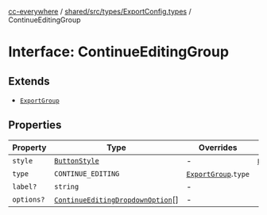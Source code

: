 [cc-everywhere](../../../../../index.md) / [shared/src/types/ExportConfig.types](../index.md) / ContinueEditingGroup

# Interface: ContinueEditingGroup

## Extends

- [`ExportGroup`](ExportGroup.md)

## Properties

| Property | Type | Overrides | Inherited from |
| ------ | ------ | ------ | ------ |
| `style` | [`ButtonStyle`](ButtonStyle.md) | - | [`ExportGroup`](ExportGroup.md).`style` |
| `type` | `CONTINUE_EDITING` | [`ExportGroup`](ExportGroup.md).`type` | - |
| `label?` | `string` | - | - |
| `options?` | [`ContinueEditingDropdownOption`](ContinueEditingDropdownOption.md)[] | - | - |
